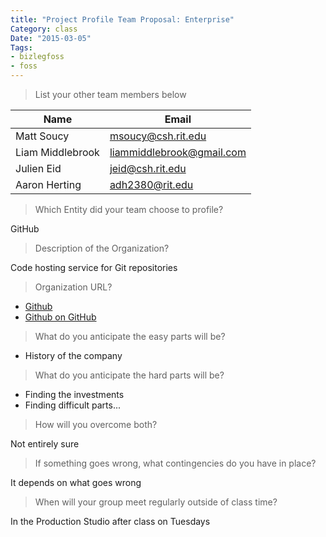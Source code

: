 ```yaml
---
title: "Project Profile Team Proposal: Enterprise"
Category: class
Date: "2015-03-05"
Tags:
- bizlegfoss
- foss
---
```


> List your other team members below

| Name             | Email                       |
|------------------|-----------------------------|
| Matt Soucy       | <msoucy@csh.rit.edu>        |
| Liam Middlebrook | <liammiddlebrook@gmail.com> |
| Julien Eid       | <jeid@csh.rit.edu>          |
| Aaron Herting    | <adh2380@rit.edu>           |

> Which Entity did your team choose to profile?

GitHub

> Description of the Organization?

Code hosting service for Git repositories

> Organization URL?

- [Github](http://github.com/)
- [Github on GitHub](http://github.com/github)

> What do you anticipate the easy parts will be?

- History of the company

> What do you anticipate the hard parts will be?

- Finding the investments
- Finding difficult parts...

> How will you overcome both?

Not entirely sure

> If something goes wrong, what contingencies do you have in place?

It depends on what goes wrong

> When will your group meet regularly outside of class time?

In the Production Studio after class on Tuesdays

